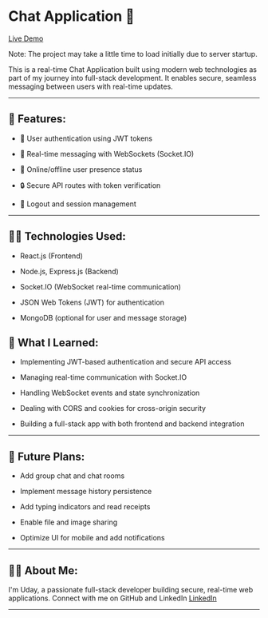 # Chat Application 💬

[Live Demo](https://chatr-u3y2.onrender.com/login)

Note: The project may take a little time to load initially due to server startup.


This is a real-time Chat Application built using modern web technologies as part of my journey into full-stack development. It enables secure, seamless messaging between users with real-time updates.


---

## 🔧 Features:
- 🔐 User authentication using JWT tokens

- 💬 Real-time messaging with WebSockets (Socket.IO)

- 👥 Online/offline user presence status

- 🔒 Secure API routes with token verification

- 🚪 Logout and session management
---

## 👩‍💻 Technologies Used:
- React.js (Frontend)

- Node.js, Express.js (Backend)

- Socket.IO (WebSocket real-time communication)

- JSON Web Tokens (JWT) for authentication

- MongoDB (optional for user and message storage)



## 🎯 What I Learned:
- Implementing JWT-based authentication and secure API access

- Managing real-time communication with Socket.IO

- Handling WebSocket events and state synchronization

- Dealing with CORS and cookies for cross-origin security

- Building a full-stack app with both frontend and backend integration
---

## 🚀 Future Plans:
- Add group chat and chat rooms

- Implement message history persistence

- Add typing indicators and read receipts

- Enable file and image sharing

- Optimize UI for mobile and add notifications


---

## 🙋‍♀️ About Me:
I'm Uday, a passionate full-stack developer building secure, real-time web applications. Connect with me on GitHub and LinkedIn [LinkedIn](https://www.linkedin.com/in/uday-kumar-yadav-b72254256/)

---

